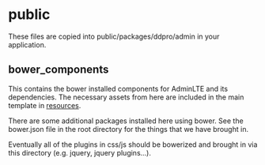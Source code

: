 # public

These files are copied into public/packages/ddpro/admin in your application.

## bower_components

This contains the bower installed components for AdminLTE and its dependencies.  The necessary assets from
here are included in the main template in [resources](/resources/README.md).

There are some additional packages installed here using bower.  See the bower.json file in the root directory
for the things that we have brought in.

Eventually all of the plugins in css/js should be bowerized and brought in via this directory (e.g. jquery, jquery plugins...).
